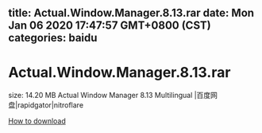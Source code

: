 
title: Actual.Window.Manager.8.13.rar
date: Mon Jan 06 2020 17:47:57 GMT+0800 (CST)    
categories: baidu
---

# Actual.Window.Manager.8.13.rar
size: 14.20 MB
 Actual Window Manager 8.13 Multilingual |百度网盘|rapidgator|nitroflare
 

[How to download](https://bpcam.bemobtrk.com/go/2ceec3aa-1ca2-46d6-b9ff-aaa5c184517c?jno=3068)